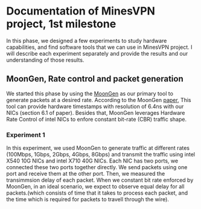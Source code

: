 # Documentation of MinesVPN project, 1st milestone
In this phase, we designed a few experiments to study hardware capabilities, and find software tools that we can use in MinesVPN project. I will describe each experiment separately and provide the results and our understanding of those results.

## MoonGen, Rate control and packet generation
We started this phase by using the [MoonGen](https://github.com/ubc-systopia/MoonGen-1) as our primary tool to generate packets at a desired rate. According to the MoonGen [paper](https://www.net.in.tum.de/fileadmin/bibtex/publications/papers/MoonGen_IMC2015.pdf), This tool can provide hardware timestamps with resolution of 6.4ns with our NICs (section 6.1 of paper). Besides that, MoonGen leverages Hardware Rate Control of intel NICs to enfore constant bit-rate (CBR) traffic shape.

### Experiment 1
In this experiment, we used MoonGen to generate traffic at different rates (100Mbps, 1Gbps, 2Gbps, 4Gbps, 8Gbps) and transmit the traffic using intel X540 10G NICs and intel X710 40G NICs. Each NIC has two ports, we connected these two ports together directly. We send packets using one port and receive them at the other port. Then, we measured the transimmsion delay of each packet. When we constant bit rate enforced by MoonGen, in an ideal scenario, we expect to observe equal delay for all packets.(which consists of time that it takes to process each packet, and the time which is required for packets to travell through the wire). 
